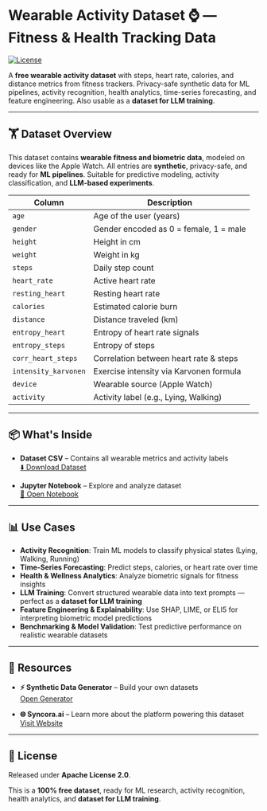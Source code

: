 # Wearable Activity Dataset ⌚ — Fitness & Health Tracking Data

[![License](https://img.shields.io/badge/license-Apache%202.0-blue.svg)](LICENSE)

A **free wearable activity dataset** with steps, heart rate, calories, and distance metrics from fitness trackers. Privacy-safe synthetic data for ML pipelines, activity recognition, health analytics, time-series forecasting, and feature engineering. Also usable as a **dataset for LLM training**.

---

## 🏋️ Dataset Overview

This dataset contains **wearable fitness and biometric data**, modeled on devices like the Apple Watch. All entries are **synthetic**, privacy-safe, and ready for **ML pipelines**. Suitable for predictive modeling, activity classification, and **LLM-based experiments**.

| Column | Description |
|--------|-------------|
| `age` | Age of the user (years) |
| `gender` | Gender encoded as 0 = female, 1 = male |
| `height` | Height in cm |
| `weight` | Weight in kg |
| `steps` | Daily step count |
| `heart_rate` | Active heart rate |
| `resting_heart` | Resting heart rate |
| `calories` | Estimated calorie burn |
| `distance` | Distance traveled (km) |
| `entropy_heart` | Entropy of heart rate signals |
| `entropy_steps` | Entropy of steps |
| `corr_heart_steps` | Correlation between heart rate & steps |
| `intensity_karvonen` | Exercise intensity via Karvonen formula |
| `device` | Wearable source (Apple Watch) |
| `activity` | Activity label (e.g., Lying, Walking) |

---

## 📦 What's Inside

- **Dataset CSV** – Contains all wearable metrics and activity labels  
  [⬇️ Download Dataset](#)  

- **Jupyter Notebook** – Explore and analyze dataset  
  [📓 Open Notebook](#)  

---

## 📊 Use Cases

- **Activity Recognition**: Train ML models to classify physical states (Lying, Walking, Running)  
- **Time-Series Forecasting**: Predict steps, calories, or heart rate over time  
- **Health & Wellness Analytics**: Analyze biometric signals for fitness insights  
- **LLM Training**: Convert structured wearable data into text prompts — perfect as a **dataset for LLM training**  
- **Feature Engineering & Explainability**: Use SHAP, LIME, or ELI5 for interpreting biometric model predictions  
- **Benchmarking & Model Validation**: Test predictive performance on realistic wearable datasets  

---

## 🔗 Resources

- **⚡ Synthetic Data Generator** – Build your own datasets  
  [Open Generator](https://huggingface.co/spaces/syncora/synthetic-generation)  

- **🌐 Syncora.ai** – Learn more about the platform powering this dataset  
  [Visit Website](https://syncora.ai)  

---

## 📜 License

Released under **Apache License 2.0**.  

This is a **100% free dataset**, ready for ML research, activity recognition, health analytics, and **dataset for LLM training**.
